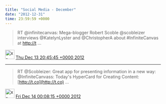 ```yaml
---    
title: "Social Media - December"
date: "2012-12-31"
time: 23:59:59 +0000
---
```


> RT @infinitecanvas: Mega-blogger Robert Scoble @scobleizer interviews @KatelynLyster and @ChristopherA about #InfiniteCanvas at [http://t](http://t) ...

<img src="{{ site.url }}{{ site.baseurl }}/assets/images/media/tweet.ico" alt="x-icon" width="30" /> [Thu Dec 13 20:45:45 +0000 2012](https://twitter.com/ChristopherA/status/279326264714739713)

----

> RT @Scobleizer: Great app for presenting information in a new way: @InfiniteCanvass: Today's HyperCard for Creating Content: [http://t.co](http://t.co) ...

<img src="{{ site.url }}{{ site.baseurl }}/assets/images/media/tweet.ico" alt="x-icon" width="30" /> [Fri Dec 14 00:08:15 +0000 2012](https://twitter.com/ChristopherA/status/279377225957126145)
